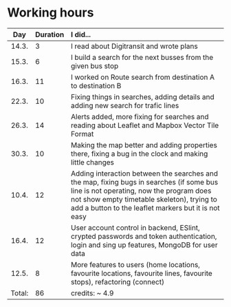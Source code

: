 # Working hours

| Day | Duration | I did...  |
| :----:|:-----| :-----|
| 14.3. | 3    | I read about Digitransit and wrote plans |
| 15.3. | 6    | I build a search for the next busses from the given bus stop |
| 16.3. | 11   | I worked on Route search from destination A to destination B |
| 22.3. | 10   | Fixing things in searches, adding details and adding new search for trafic lines |
| 26.3. | 14  | Alerts added, more fixing for searches and reading about Leaflet and Mapbox Vector Tile Format |
| 30.3. |  10 | Making the map better and adding properties there, fixing a bug in the clock and making little changes |
| 10.4. | 12  | Adding interaction between the searches and the map, fixing bugs in searches (if some bus line is not operating, now the program does not show empty timetable skeleton), trying to add a button to the leaflet markers but it is not easy|
| 16.4. | 12  | User account control in backend, ESlint, crypted passwords and token authentication, login and sing up features, MongoDB for user data |
| 12.5. | 8 | More features to users (home locations, favourite locations, favourite lines, favourite stops), refactoring (connect) |
| Total: | 86  | credits: ~ 4.9 |